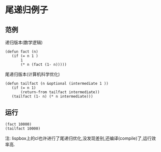 # 尾递归例子

## 范例
递归版本(数学逻辑)

```
(defun fact (n)
   (if (= n 1 )
       1
       (* n (fact (1- n)))))
```

尾递归版本(计算机科学优化)

```
(defun tailfact (n &optional (intermediate 1 ))
   (if (= n 1)
       (return-from tailfact intermediate))
   (tailfact (1- n) (* n intermediate)))
```

## 运行


```
(fact 10000)
(tailfact 10000)
```
注: lispbox上的cl也许进行了尾递归优化,没发现差别,还编译(compile)了,运行效率高.
